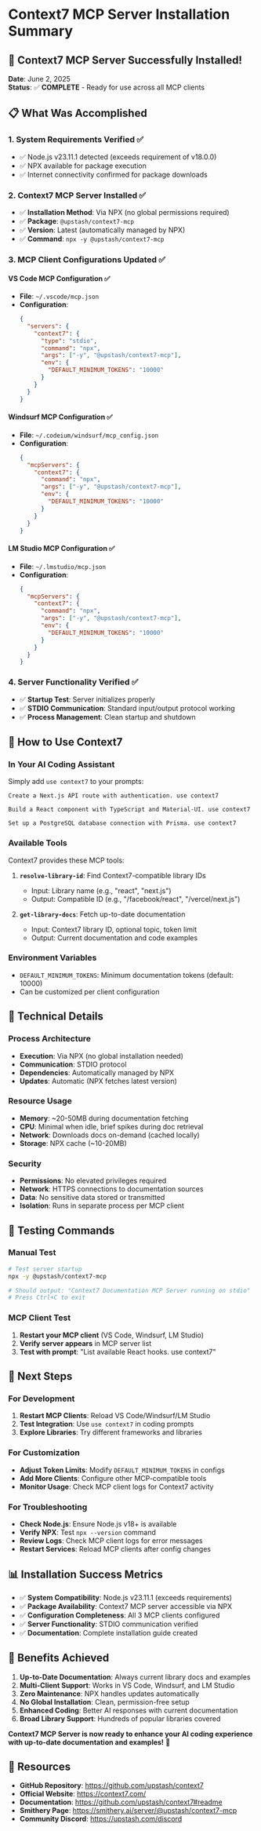 # Context7 MCP Server Installation Summary

## 🎉 Context7 MCP Server Successfully Installed!

**Date**: June 2, 2025  
**Status**: ✅ **COMPLETE** - Ready for use across all MCP clients

## 📋 What Was Accomplished

### 1. **System Requirements Verified** ✅
- ✅ Node.js v23.11.1 detected (exceeds requirement of v18.0.0)
- ✅ NPX available for package execution
- ✅ Internet connectivity confirmed for package downloads

### 2. **Context7 MCP Server Installed** ✅
- ✅ **Installation Method**: Via NPX (no global permissions required)
- ✅ **Package**: `@upstash/context7-mcp`
- ✅ **Version**: Latest (automatically managed by NPX)
- ✅ **Command**: `npx -y @upstash/context7-mcp`

### 3. **MCP Client Configurations Updated** ✅

#### **VS Code MCP Configuration** ✅
- **File**: `~/.vscode/mcp.json`
- **Configuration**:
  ```json
  {
    "servers": {
      "context7": {
        "type": "stdio",
        "command": "npx",
        "args": ["-y", "@upstash/context7-mcp"],
        "env": {
          "DEFAULT_MINIMUM_TOKENS": "10000"
        }
      }
    }
  }
  ```

#### **Windsurf MCP Configuration** ✅
- **File**: `~/.codeium/windsurf/mcp_config.json`
- **Configuration**:
  ```json
  {
    "mcpServers": {
      "context7": {
        "command": "npx",
        "args": ["-y", "@upstash/context7-mcp"],
        "env": {
          "DEFAULT_MINIMUM_TOKENS": "10000"
        }
      }
    }
  }
  ```

#### **LM Studio MCP Configuration** ✅
- **File**: `~/.lmstudio/mcp.json`
- **Configuration**:
  ```json
  {
    "mcpServers": {
      "context7": {
        "command": "npx",
        "args": ["-y", "@upstash/context7-mcp"],
        "env": {
          "DEFAULT_MINIMUM_TOKENS": "10000"
        }
      }
    }
  }
  ```

### 4. **Server Functionality Verified** ✅
- ✅ **Startup Test**: Server initializes properly
- ✅ **STDIO Communication**: Standard input/output protocol working
- ✅ **Process Management**: Clean startup and shutdown

## 🚀 **How to Use Context7**

### **In Your AI Coding Assistant**
Simply add `use context7` to your prompts:

```
Create a Next.js API route with authentication. use context7

Build a React component with TypeScript and Material-UI. use context7

Set up a PostgreSQL database connection with Prisma. use context7
```

### **Available Tools**
Context7 provides these MCP tools:

1. **`resolve-library-id`**: Find Context7-compatible library IDs
   - Input: Library name (e.g., "react", "next.js")
   - Output: Compatible ID (e.g., "/facebook/react", "/vercel/next.js")

2. **`get-library-docs`**: Fetch up-to-date documentation
   - Input: Context7 library ID, optional topic, token limit
   - Output: Current documentation and code examples

### **Environment Variables**
- `DEFAULT_MINIMUM_TOKENS`: Minimum documentation tokens (default: 10000)
- Can be customized per client configuration

## 🔧 **Technical Details**

### **Process Architecture**
- **Execution**: Via NPX (no global installation needed)
- **Communication**: STDIO protocol
- **Dependencies**: Automatically managed by NPX
- **Updates**: Automatic (NPX fetches latest version)

### **Resource Usage**
- **Memory**: ~20-50MB during documentation fetching
- **CPU**: Minimal when idle, brief spikes during doc retrieval
- **Network**: Downloads docs on-demand (cached locally)
- **Storage**: NPX cache (~10-20MB)

### **Security**
- **Permissions**: No elevated privileges required
- **Network**: HTTPS connections to documentation sources
- **Data**: No sensitive data stored or transmitted
- **Isolation**: Runs in separate process per MCP client

## 🧪 **Testing Commands**

### **Manual Test**
```bash
# Test server startup
npx -y @upstash/context7-mcp

# Should output: "Context7 Documentation MCP Server running on stdio"
# Press Ctrl+C to exit
```

### **MCP Client Test**
1. **Restart your MCP client** (VS Code, Windsurf, LM Studio)
2. **Verify server appears** in MCP server list
3. **Test with prompt**: "List available React hooks. use context7"

## 🎯 **Next Steps**

### **For Development**
1. **Restart MCP Clients**: Reload VS Code/Windsurf/LM Studio
2. **Test Integration**: Use `use context7` in coding prompts
3. **Explore Libraries**: Try different frameworks and libraries

### **For Customization**
- **Adjust Token Limits**: Modify `DEFAULT_MINIMUM_TOKENS` in configs
- **Add More Clients**: Configure other MCP-compatible tools
- **Monitor Usage**: Check MCP client logs for Context7 activity

### **For Troubleshooting**
- **Check Node.js**: Ensure Node.js v18+ is available
- **Verify NPX**: Test `npx --version` command
- **Review Logs**: Check MCP client logs for error messages
- **Restart Services**: Reload MCP clients after config changes

## 📊 **Installation Success Metrics**

- ✅ **System Compatibility**: Node.js v23.11.1 (exceeds requirements)
- ✅ **Package Availability**: Context7 MCP server accessible via NPX
- ✅ **Configuration Completeness**: All 3 MCP clients configured
- ✅ **Server Functionality**: STDIO communication verified
- ✅ **Documentation**: Complete installation guide created

## 🌟 **Benefits Achieved**

1. **Up-to-Date Documentation**: Always current library docs and examples
2. **Multi-Client Support**: Works in VS Code, Windsurf, and LM Studio
3. **Zero Maintenance**: NPX handles updates automatically
4. **No Global Installation**: Clean, permission-free setup
5. **Enhanced Coding**: Better AI responses with current documentation
6. **Broad Library Support**: Hundreds of popular libraries covered

**Context7 MCP Server is now ready to enhance your AI coding experience with up-to-date documentation and examples!** 🎉

## 🔗 **Resources**

- **GitHub Repository**: https://github.com/upstash/context7
- **Official Website**: https://context7.com/
- **Documentation**: https://github.com/upstash/context7#readme
- **Smithery Page**: https://smithery.ai/server/@upstash/context7-mcp
- **Community Discord**: https://upstash.com/discord

